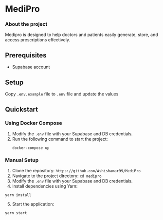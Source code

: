 # MediPro

### About the project

Medipro is designed to help doctors and patients easily generate, store, and access prescriptions effectively.

## Prerequisites
- Supabase account
  
## Setup

Copy `.env.example` file to `.env` file and update the values

## Quickstart

### Using Docker Compose

1. Modify the `.env` file with your Supabase and DB credentials.
2. Run the following command to start the project:
   ```
   docker-compose up
   ```

### Manual Setup

1. Clone the repository: `https://github.com/Ashishamar99/MediPro`
2. Navigate to the project directory: `cd medipro`
3. Modify the `.env` file with your Supabase and DB credentials.
4. Install dependencies using Yarn:

```
yarn install
```

5. Start the application:

```
yarn start
```
